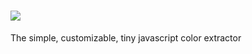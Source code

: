 # ![](https://raw.githubusercontent.com/LukyVj/Colorify.js/master/colorify_logo.svg)
The simple, customizable, tiny javascript color extractor


